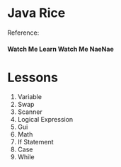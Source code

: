 # Java Rice

Reference: [](https://www.youtube.com/watch?v=xk4_1vDrzzo&t=4619s)

#### Watch Me Learn Watch Me NaeNae
# Lessons
1. Variable
2. Swap
3. Scanner
4. Logical Expression
5. Gui
6. Math
7. If Statement
8. Case
9. While
